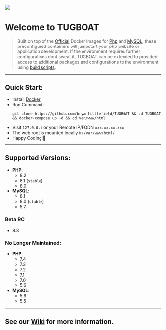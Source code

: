 ![](https://p19.f3.n0.cdn.getcloudapp.com/items/NQuvEepO/68747470733a2f2f636c2e6c792f3038335a31723358323331462f646f776e6c6f61642f496d616765253230323031372d30352d32332532306174253230322e31362e3035253230414d2e706e67.png?v=c6b67635a93a2309b8e90953c1466713)

# Welcome to TUGBOAT

> Built on top of the [Official](https://docs.docker.com/docker-hub/official_images/) Docker Images for [Php](https://hub.docker.com/_/php) and [MySQL](https://hub.docker.com/_/mysql), these preconfigured containers will jumpstart your php website or application development. If the environment requires further configurations dont sweat it, TUGBOAT can be extended to provided access to additional packages and configurations to the environment using [build scripts](https://github.com/bryanlittlefield/TUGBOAT/wiki/Running-Scripts-in-the-Web-Container-on-Build).  

- - - -

##  Quick Start:
- Install [Docker](https://docs.docker.com/engine/installation/)
- Run Command: 
  ```
  git clone https://github.com/bryanlittlefield/TUGBOAT && cd TUGBOAT && docker-compose up -d && cd var/www/html
  ```
- Visit `127.0.0.1` or your Remote IP/FQDN `xxx.xx.xx.xxx`
- The web root is mounted locally in `/var/www/html/`
- Happy Coding!:beers:


- - - -

##  Supported Versions:

- **PHP**:
  - 8.2
  - 8.1 (`stable`)
  - 8.0
- **MySQL**:
  - 8.1
  - 8.0 (`stable`)
  - 5.7
 
###  Beta RC
  - 8.3

###  No Longer Maintained:

- **PHP**:
  - 7.4
  - 7.3
  - 7.2
  - 7.1
  - 7.0
  - 5.6
- **MySQL**:
  - 5.6
  - 5.5
- - - -

## See our [Wiki](https://github.com/bryanlittlefield/TUGBOAT/wiki) for more information.
